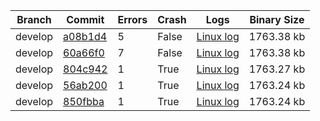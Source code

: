 | Branch | Commit | Errors | Crash | Logs | Binary Size |
| ------ | ------ | ------ | ----- | ---- | ----------- |
| develop | [a08b1d4](https://github.com/StereoKit/StereoKit/commit/a08b1d42b376ad0112c81f92732567a67c5ba307) | 5 | False | [Linux log](logs/a08b1d42b376ad0112c81f92732567a67c5ba307.linux.txt) | 1763.38 kb |
| develop | [60a66f0](https://github.com/StereoKit/StereoKit/commit/60a66f0726d77f766a1311c38842368b78e73114) | 7 | False | [Linux log](logs/60a66f0726d77f766a1311c38842368b78e73114.linux.txt) | 1763.38 kb |
| develop | [804c942](https://github.com/StereoKit/StereoKit/commit/804c9429e5e31281096da622820f4a3fec09a335) | 1 | True | [Linux log](logs/804c9429e5e31281096da622820f4a3fec09a335.linux.txt) | 1763.27 kb |
| develop | [56ab200](https://github.com/StereoKit/StereoKit/commit/56ab200c120eeccede4020662212172fa8980dd5) | 1 | True | [Linux log](logs/56ab200c120eeccede4020662212172fa8980dd5.linux.txt) | 1763.24 kb |
| develop | [850fbba](https://github.com/StereoKit/StereoKit/commit/850fbbabbc4f1dd2c406098ef4de29048499261f) | 1 | True | [Linux log](logs/850fbbabbc4f1dd2c406098ef4de29048499261f.linux.txt) | 1763.24 kb |
